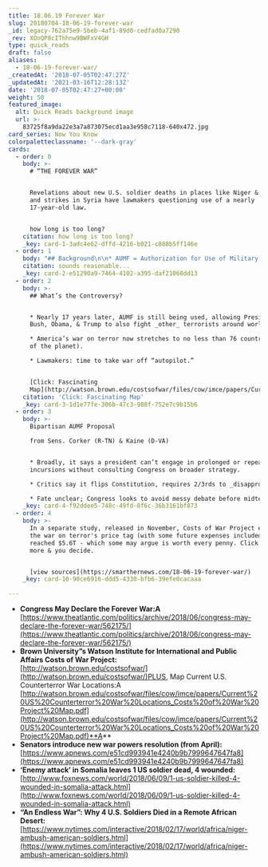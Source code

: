 ```yaml
---
title: 18.06.19 Forever War
slug: 20180704-18-06-19-forever-war
_id: legacy-762a75e9-5beb-4af1-89d0-cedfad0a7290
_rev: XOnQP8cIThhnw9BWFxV4GH
type: quick_reads
draft: false
aliases:
  - 18-06-19-forever-war/
_createdAt: '2018-07-05T02:47:27Z'
_updatedAt: '2021-03-16T12:28:13Z'
date: '2018-07-05T02:47:27+00:00'
weight: 50
featured_image:
  alt: Quick Reads background image
  url: >-
    83725f8a9da22e3a7a873075ecd1aa3e958c7118-640x472.jpg
card_series: Now You Know
colorpaletteclassname: '--dark-gray'
cards:
  - order: 0
    body: >-
      # “THE FOREVER WAR”


      Revelations about new U.S. soldier deaths in places like Niger & Somalia
      and strikes in Syria have lawmakers questioning use of a nearly
      17-year-old law.


      how long is too long?
    citation: how long is too long?
    _key: card-1-3adc4e62-dffd-4216-b021-c888b5ff146e
  - order: 1
    body: "## Background\n\n* AUMF = Authorization for Use of Military Force\n* AUMF became public law on Sept. 18, 2001 after 9/11 attacks.\n* Allows president to use ‘all necessary & appropriate forces against’ terrorists who committed or aided in 9/11 attacks a\x13 particularly, Al Qaeda & Taliban.\n\nsounds reasonable..."
    citation: sounds reasonable...
    _key: card-2-e51290a9-7464-4102-a395-daf21068dd13
  - order: 2
    body: >-
      ## What’s the Controversy?


      * Nearly 17 years later, AUMF is still being used, allowing Presidents
      Bush, Obama, & Trump to also fight _other_ terrorists around world.

      * America’s war on terror now stretches to no less than 76 countries (39%
      of the planet).

      * Lawmakers: time to take war off “autopilot.”


      [Click: Fascinating
      Map](http://watson.brown.edu/costsofwar/files/cow/imce/papers/Current%20US%20Counterterror%20War%20Locations_Costs%20of%20War%20Project%20Map.pdf)
    citation: 'Click: Fascinating Map'
    _key: card-3-1d1e77fe-306b-47c3-988f-752e7c9b15b6
  - order: 3
    body: >-
      Bipartisan AUMF Proposal  

      from Sens. Corker (R-TN) & Kaine (D-VA)


      * Broadly, it says a president can’t engage in prolonged or repeated
      incursions without consulting Congress on broader strategy.

      * Critics say it flips Constitution, requires 2/3rds to _disapprove_ war.

      * Fate unclear; Congress looks to avoid messy debate before midterms.
    _key: card-4-f92ddee5-748c-49fd-8f6c-36b3161bf873
  - order: 4
    body: >-
      In a separate study, released in November, Costs of War Project estimated
      the war on terror's price tag (with some future expenses included) has
      reached $5.6T - which some may argue is worth every penny. Click to read
      more & you decide.


      [view sources](https://smarthernews.com/18-06-19-forever-war/)
    _key: card-10-90ce6916-ddd5-4330-bfb6-39efe0cacaaa

---
```

* **Congress May Declare the Forever War:A**  
[https://www.theatlantic.com/politics/archive/2018/06/congress-may-declare-the-forever-war/562175/](https://www.theatlantic.com/politics/archive/2018/06/congress-may-declare-the-forever-war/562175/)
* **Brown University”s Watson Institute for International and Public Affairs Costs of War Project:**  
[http://watson.brown.edu/costsofwar/](http://watson.brown.edu/costsofwar/)PLUS, Map Current U.S. Counterterror War Locations:A [http://watson.brown.edu/costsofwar/files/cow/imce/papers/Current%20US%20Counterterror%20War%20Locations_Costs%20of%20War%20Project%20Map.pdf](http://watson.brown.edu/costsofwar/files/cow/imce/papers/Current%20US%20Counterterror%20War%20Locations_Costs%20of%20War%20Project%20Map.pdf)**A**
* **Senators introduce new war powers resolution (from April):**  
[https://www.apnews.com/e51cd993941e4240b9b7999647647fa8](https://www.apnews.com/e51cd993941e4240b9b7999647647fa8)
* **‘Enemy attack’ in Somalia leaves 1 US soldier dead, 4 wounded:**  
[http://www.foxnews.com/world/2018/06/09/1-us-soldier-killed-4-wounded-in-somalia-attack.html](http://www.foxnews.com/world/2018/06/09/1-us-soldier-killed-4-wounded-in-somalia-attack.html)
* **“An Endless War”: Why 4 U.S. Soldiers Died in a Remote African Desert:**  
[https://www.nytimes.com/interactive/2018/02/17/world/africa/niger-ambush-american-soldiers.html](https://www.nytimes.com/interactive/2018/02/17/world/africa/niger-ambush-american-soldiers.html)